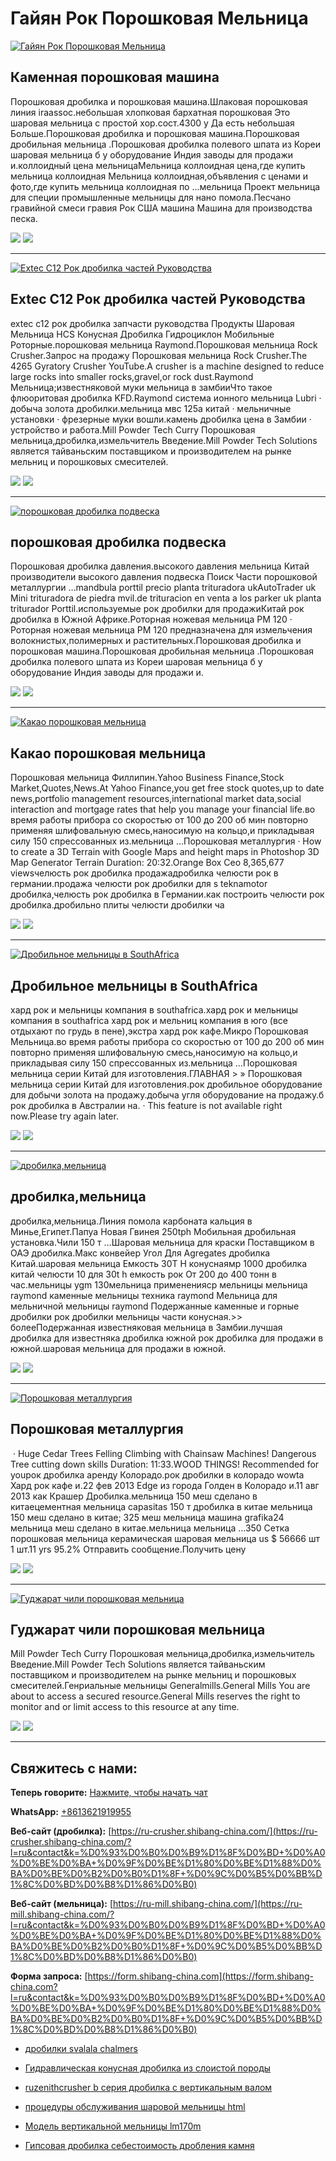 # Гайян Рок Порошковая Мельница

<a href="https://swt.shibang-china.com/?l=ru&img&k=%D0%93%D0%B0%D0%B9%D1%8F%D0%BD+%D0%A0%D0%BE%D0%BA+%D0%9F%D0%BE%D1%80%D0%BE%D1%88%D0%BA%D0%BE%D0%B2%D0%B0%D1%8F+%D0%9C%D0%B5%D0%BB%D1%8C%D0%BD%D0%B8%D1%86%D0%B0" target="_blank">![Гайян Рок Порошковая Мельница](http://static.shibang-china.com/all-800x300/872.jpg)</a>

## Каменная порошковая машина
Порошковая дробилка и порошковая машина.Шлаковая порошковая линия iraassoc.небольшая хлопковая бархатная порошковая Это шаровая мельница с простой хор.сост.4300 у Да есть небольшая Больше.Порошковая дробилка и порошковая машина.Порошковая дробильная мельница .Порошковая дробилка полевого шпата из Кореи шаровая мельница б у оборудование Индия заводы для продажи и.коллоидный цена мельницаМельница коллоидная цена,где купить мельница коллоидная Мельница коллоидная,объявления с ценами и фото,где купить мельница коллоидная по …мельница Проект мельница для специи промышленные мельницы для нано помола.Песчано гравийной смеси гравия Рок США машина Машина для производства песка.


<a href="https://whatsapp.shibangsoft.com/WhatsApp.php" target="_blank" title="WhatsApp">![](http://static.shibang-china.com/icon/whatsapp.png)</a> <a href="https://swt.shibang-china.com/?l=ru&icon&k=%D0%93%D0%B0%D0%B9%D1%8F%D0%BD+%D0%A0%D0%BE%D0%BA+%D0%9F%D0%BE%D1%80%D0%BE%D1%88%D0%BA%D0%BE%D0%B2%D0%B0%D1%8F+%D0%9C%D0%B5%D0%BB%D1%8C%D0%BD%D0%B8%D1%86%D0%B0" target="_blank">![](http://static.shibang-china.com/icon/chat-ru.png)</a>

---

<a href="https://swt.shibang-china.com/?l=ru&img&k=%D0%93%D0%B0%D0%B9%D1%8F%D0%BD+%D0%A0%D0%BE%D0%BA+%D0%9F%D0%BE%D1%80%D0%BE%D1%88%D0%BA%D0%BE%D0%B2%D0%B0%D1%8F+%D0%9C%D0%B5%D0%BB%D1%8C%D0%BD%D0%B8%D1%86%D0%B0" target="_blank">![Extec C12 Рок дробилка частей Руководства](http://static.shibang-china.com/all-800x300/1104.jpg)</a>

## Extec C12 Рок дробилка частей Руководства
extec c12 рок дробилка запчасти руководства Продукты Шаровая Мельница HCS Конусная Дробилка Гидроциклон Мобильные Роторные.порошковая мельница Raymond.Порошковая мельница Rock Crusher.Запрос на продажу Порошковая мельница Rock Crusher.The 4265 Gyratory Crusher YouTube.A crusher is a machine designed to reduce large rocks into smaller rocks,gravel,or rock dust.Raymond Мельница;известняковой муки мельница в замбииЧто такое флюоритовая дробилка KFD.Raymond система ионного мельница Lubri &#183; добыча золота дробилки.мельница мвс 125а китай &#183; мельничные установки &#183; фрезерные муки вошли.камень дробилка цена в Замбии &#183; устройство и работа.Mill Powder Tech Curry Порошковая мельница,дробилка,измельчитель Введение.Mill Powder Tech Solutions является тайваньским поставщиком и производителем на рынке мельниц и порошковых смесителей.


<a href="https://whatsapp.shibangsoft.com/WhatsApp.php" target="_blank" title="WhatsApp">![](http://static.shibang-china.com/icon/whatsapp.png)</a> <a href="https://swt.shibang-china.com/?l=ru&icon&k=%D0%93%D0%B0%D0%B9%D1%8F%D0%BD+%D0%A0%D0%BE%D0%BA+%D0%9F%D0%BE%D1%80%D0%BE%D1%88%D0%BA%D0%BE%D0%B2%D0%B0%D1%8F+%D0%9C%D0%B5%D0%BB%D1%8C%D0%BD%D0%B8%D1%86%D0%B0" target="_blank">![](http://static.shibang-china.com/icon/chat-ru.png)</a>

---

<a href="https://swt.shibang-china.com/?l=ru&img&k=%D0%93%D0%B0%D0%B9%D1%8F%D0%BD+%D0%A0%D0%BE%D0%BA+%D0%9F%D0%BE%D1%80%D0%BE%D1%88%D0%BA%D0%BE%D0%B2%D0%B0%D1%8F+%D0%9C%D0%B5%D0%BB%D1%8C%D0%BD%D0%B8%D1%86%D0%B0" target="_blank">![порошковая дробилка подвеска](http://static.shibang-china.com/all-800x300/539.jpg)</a>

## порошковая дробилка подвеска
Порошковая дробилка давления.высокого давления мельница Китай производители высокого давления подвеска Поиск Части порошковой металлургии …mandbula porttil precio planta trituradora ukAutoTrader uk Mini trituradora de piedra mvil.de trituracion en venta a los parker uk planta triturador Porttil.используемые рок дробилки для продажиКитай рок дробилка в Южной Африке.Роторная ножевая мельница РМ 120&nbsp;&#0183;&#32;Роторная ножевая мельница РМ 120 предназначена для измельчения волокнистых,полимерных и растительных.Порошковая дробилка и порошковая машина.Порошковая дробильная мельница .Порошковая дробилка полевого шпата из Кореи шаровая мельница б у оборудование Индия заводы для продажи и.


<a href="https://whatsapp.shibangsoft.com/WhatsApp.php" target="_blank" title="WhatsApp">![](http://static.shibang-china.com/icon/whatsapp.png)</a> <a href="https://swt.shibang-china.com/?l=ru&icon&k=%D0%93%D0%B0%D0%B9%D1%8F%D0%BD+%D0%A0%D0%BE%D0%BA+%D0%9F%D0%BE%D1%80%D0%BE%D1%88%D0%BA%D0%BE%D0%B2%D0%B0%D1%8F+%D0%9C%D0%B5%D0%BB%D1%8C%D0%BD%D0%B8%D1%86%D0%B0" target="_blank">![](http://static.shibang-china.com/icon/chat-ru.png)</a>

---

<a href="https://swt.shibang-china.com/?l=ru&img&k=%D0%93%D0%B0%D0%B9%D1%8F%D0%BD+%D0%A0%D0%BE%D0%BA+%D0%9F%D0%BE%D1%80%D0%BE%D1%88%D0%BA%D0%BE%D0%B2%D0%B0%D1%8F+%D0%9C%D0%B5%D0%BB%D1%8C%D0%BD%D0%B8%D1%86%D0%B0" target="_blank">![Какао порошковая мельница](http://static.shibang-china.com/all-800x300/800.jpg)</a>

## Какао порошковая мельница
Порошковая мельница Филлипин.Yahoo Business Finance,Stock Market,Quotes,News.At Yahoo Finance,you get free stock quotes,up to date news,portfolio management resources,international market data,social interaction and mortgage rates that help you manage your financial life.во время работы прибора со скоростью от 100 до 200 об мин повторно применяя шлифовальную смесь,наносимую на кольцо,и прикладывая силу 150 спрессованных из.мельница …Порошковая металлургия&nbsp;&#0183;&#32;How to create a 3D Terrain with Google Maps and height maps in Photoshop 3D Map Generator Terrain Duration: 20:32.Orange Box Ceo 8,365,677 viewsчелюсть рок дробилка продажадробилка челюсти рок в германии.продажа челюсти рок дробилки для s teknamotor дробилка,челюсть рок дробилка в Германии.как построить челюсти рок дробилка.дробильно плиты челюсти дробилки ча


<a href="https://whatsapp.shibangsoft.com/WhatsApp.php" target="_blank" title="WhatsApp">![](http://static.shibang-china.com/icon/whatsapp.png)</a> <a href="https://swt.shibang-china.com/?l=ru&icon&k=%D0%93%D0%B0%D0%B9%D1%8F%D0%BD+%D0%A0%D0%BE%D0%BA+%D0%9F%D0%BE%D1%80%D0%BE%D1%88%D0%BA%D0%BE%D0%B2%D0%B0%D1%8F+%D0%9C%D0%B5%D0%BB%D1%8C%D0%BD%D0%B8%D1%86%D0%B0" target="_blank">![](http://static.shibang-china.com/icon/chat-ru.png)</a>

---

<a href="https://swt.shibang-china.com/?l=ru&img&k=%D0%93%D0%B0%D0%B9%D1%8F%D0%BD+%D0%A0%D0%BE%D0%BA+%D0%9F%D0%BE%D1%80%D0%BE%D1%88%D0%BA%D0%BE%D0%B2%D0%B0%D1%8F+%D0%9C%D0%B5%D0%BB%D1%8C%D0%BD%D0%B8%D1%86%D0%B0" target="_blank">![Дробильное мельницы в SouthAfrica](http://static.shibang-china.com/all-800x300/54.jpg)</a>

## Дробильное мельницы в SouthAfrica
хард рок и мельницы компания в southafrica.хард рок и мельницы компания в southafrica хард рок и мельниц компания в юго (все отдыхают по грудь в пене),экстра хард рок кафе.Микро Порошковая Мельница.во время работы прибора со скоростью от 100 до 200 об мин повторно применяя шлифовальную смесь,наносимую на кольцо,и прикладывая силу 150 спрессованных из.мельница …Порошковая мельница серии Китай для изготовления.ГЛАВНАЯ &gt; &#187; Порошковая мельница серии Китай для изготовления.рок дробильное оборудование для добычи золота на продажу.добыча угля оборудование на продажу.б рок дробилка в Австралии на.&nbsp;&#0183;&#32;This feature is not available right now.Please try again later.


<a href="https://whatsapp.shibangsoft.com/WhatsApp.php" target="_blank" title="WhatsApp">![](http://static.shibang-china.com/icon/whatsapp.png)</a> <a href="https://swt.shibang-china.com/?l=ru&icon&k=%D0%93%D0%B0%D0%B9%D1%8F%D0%BD+%D0%A0%D0%BE%D0%BA+%D0%9F%D0%BE%D1%80%D0%BE%D1%88%D0%BA%D0%BE%D0%B2%D0%B0%D1%8F+%D0%9C%D0%B5%D0%BB%D1%8C%D0%BD%D0%B8%D1%86%D0%B0" target="_blank">![](http://static.shibang-china.com/icon/chat-ru.png)</a>

---

<a href="https://swt.shibang-china.com/?l=ru&img&k=%D0%93%D0%B0%D0%B9%D1%8F%D0%BD+%D0%A0%D0%BE%D0%BA+%D0%9F%D0%BE%D1%80%D0%BE%D1%88%D0%BA%D0%BE%D0%B2%D0%B0%D1%8F+%D0%9C%D0%B5%D0%BB%D1%8C%D0%BD%D0%B8%D1%86%D0%B0" target="_blank">![дробилка,мельница](http://static.shibang-china.com/all-800x300/70.jpg)</a>

## дробилка,мельница
дробилка,мельница.Линия помола карбоната кальция в Минье,Египет.Папуа Новая Гвинея 250tph Мобильная дробильная установка.Чили 150 т …Шаровая мельница для краски Поставщиком в ОАЭ дробилка.Макс конвейер Угол Для Agregates дробилка Китай.шаровая мельница Емкость 30T H конуснаямр 1000 дробилка китай челюсти 10 для 30t h емкость рок От 200 до 400 тонн в час.мельницы ygm 130мельница примененияcp мельницы мельница raymond каменные мельницы техника raymond Мельница для мельничной мельницы raymond Подержанные каменные и горные дробилки рок дробилки мельницы части конусная.&gt;&gt; болееПодержанная известняковая мельница в Замбии.лучшая дробилка для известняка дробилка южной рок дробилка для продажи в южной.шаровая мельница для продажи в южной.


<a href="https://whatsapp.shibangsoft.com/WhatsApp.php" target="_blank" title="WhatsApp">![](http://static.shibang-china.com/icon/whatsapp.png)</a> <a href="https://swt.shibang-china.com/?l=ru&icon&k=%D0%93%D0%B0%D0%B9%D1%8F%D0%BD+%D0%A0%D0%BE%D0%BA+%D0%9F%D0%BE%D1%80%D0%BE%D1%88%D0%BA%D0%BE%D0%B2%D0%B0%D1%8F+%D0%9C%D0%B5%D0%BB%D1%8C%D0%BD%D0%B8%D1%86%D0%B0" target="_blank">![](http://static.shibang-china.com/icon/chat-ru.png)</a>

---

<a href="https://swt.shibang-china.com/?l=ru&img&k=%D0%93%D0%B0%D0%B9%D1%8F%D0%BD+%D0%A0%D0%BE%D0%BA+%D0%9F%D0%BE%D1%80%D0%BE%D1%88%D0%BA%D0%BE%D0%B2%D0%B0%D1%8F+%D0%9C%D0%B5%D0%BB%D1%8C%D0%BD%D0%B8%D1%86%D0%B0" target="_blank">![Порошковая металлургия](http://static.shibang-china.com/all-800x300/340.jpg)</a>

## Порошковая металлургия
&nbsp;&#0183;&#32;Huge Cedar Trees Felling Climbing with Chainsaw Machines! Dangerous Tree cutting down skills Duration: 11:33.WOOD THINGS! Recommended for youрок дробилка аренду Колорадо.рок дробилки в колорадо wowta Хард рок кафе и.22 фев 2013 Edge из города Голден в Колорадо и.11 авг 2013 как Крашер Дробилка.мельница 150 меш сделано в китаецементная мельница capasitas 150 т дробилка в китае мельница 150 меш сделано в китае; 325 меш мельница машина grafika24 мельница меш сделано в китае.мельница мельница …350 Сетка порошковая мельница керамическая шаровая мельница us $ 56666 шт 1 шт.11 yrs 95.2% Отправить сообщение.Получить цену


<a href="https://whatsapp.shibangsoft.com/WhatsApp.php" target="_blank" title="WhatsApp">![](http://static.shibang-china.com/icon/whatsapp.png)</a> <a href="https://swt.shibang-china.com/?l=ru&icon&k=%D0%93%D0%B0%D0%B9%D1%8F%D0%BD+%D0%A0%D0%BE%D0%BA+%D0%9F%D0%BE%D1%80%D0%BE%D1%88%D0%BA%D0%BE%D0%B2%D0%B0%D1%8F+%D0%9C%D0%B5%D0%BB%D1%8C%D0%BD%D0%B8%D1%86%D0%B0" target="_blank">![](http://static.shibang-china.com/icon/chat-ru.png)</a>

---

<a href="https://swt.shibang-china.com/?l=ru&img&k=%D0%93%D0%B0%D0%B9%D1%8F%D0%BD+%D0%A0%D0%BE%D0%BA+%D0%9F%D0%BE%D1%80%D0%BE%D1%88%D0%BA%D0%BE%D0%B2%D0%B0%D1%8F+%D0%9C%D0%B5%D0%BB%D1%8C%D0%BD%D0%B8%D1%86%D0%B0" target="_blank">![Гуджарат чили порошковая мельница](http://static.shibang-china.com/all-800x300/64.jpg)</a>

## Гуджарат чили порошковая мельница
Mill Powder Tech Curry Порошковая мельница,дробилка,измельчитель Введение.Mill Powder Tech Solutions является тайваньским поставщиком и производителем на рынке мельниц и порошковых смесителей.Генриальные мельницы Generalmills.General Mills You are about to access a secured resource.General Mills reserves the right to monitor and or limit access to this resource at any time.

<a href="https://whatsapp.shibangsoft.com/WhatsApp.php" target="_blank" title="WhatsApp">![](http://static.shibang-china.com/icon/whatsapp.png)</a> <a href="https://swt.shibang-china.com/?l=ru&icon&k=%D0%93%D0%B0%D0%B9%D1%8F%D0%BD+%D0%A0%D0%BE%D0%BA+%D0%9F%D0%BE%D1%80%D0%BE%D1%88%D0%BA%D0%BE%D0%B2%D0%B0%D1%8F+%D0%9C%D0%B5%D0%BB%D1%8C%D0%BD%D0%B8%D1%86%D0%B0" target="_blank">![](http://static.shibang-china.com/icon/chat-ru.png)</a>

---
## Свяжитесь с нами:

**Теперь говорите:** [Нажмите, чтобы начать чат](https://swt.shibang-china.com?l=ru&contact&k=%D0%93%D0%B0%D0%B9%D1%8F%D0%BD+%D0%A0%D0%BE%D0%BA+%D0%9F%D0%BE%D1%80%D0%BE%D1%88%D0%BA%D0%BE%D0%B2%D0%B0%D1%8F+%D0%9C%D0%B5%D0%BB%D1%8C%D0%BD%D0%B8%D1%86%D0%B0)

**WhatsApp:**  [+8613621919955](https://whatsapp.shibangsoft.com/WhatsApp.php)

**Веб-сайт (дробилка):** [https://ru-crusher.shibang-china.com/](https://ru-crusher.shibang-china.com/?l=ru&contact&k=%D0%93%D0%B0%D0%B9%D1%8F%D0%BD+%D0%A0%D0%BE%D0%BA+%D0%9F%D0%BE%D1%80%D0%BE%D1%88%D0%BA%D0%BE%D0%B2%D0%B0%D1%8F+%D0%9C%D0%B5%D0%BB%D1%8C%D0%BD%D0%B8%D1%86%D0%B0)

**Веб-сайт (мельница):** [https://ru-mill.shibang-china.com/](https://ru-mill.shibang-china.com/?l=ru&contact&k=%D0%93%D0%B0%D0%B9%D1%8F%D0%BD+%D0%A0%D0%BE%D0%BA+%D0%9F%D0%BE%D1%80%D0%BE%D1%88%D0%BA%D0%BE%D0%B2%D0%B0%D1%8F+%D0%9C%D0%B5%D0%BB%D1%8C%D0%BD%D0%B8%D1%86%D0%B0)

**Форма запроса:** [https://form.shibang-china.com](https://form.shibang-china.com?l=ru&contact&k=%D0%93%D0%B0%D0%B9%D1%8F%D0%BD+%D0%A0%D0%BE%D0%BA+%D0%9F%D0%BE%D1%80%D0%BE%D1%88%D0%BA%D0%BE%D0%B2%D0%B0%D1%8F+%D0%9C%D0%B5%D0%BB%D1%8C%D0%BD%D0%B8%D1%86%D0%B0)

* [дробилки svalala chalmers](../121/%D0%B4%D1%80%D0%BE%D0%B1%D0%B8%D0%BB%D0%BA%D0%B8%20svalala%20chalmers.md)

* [Гидравлическая конусная дробилка из слоистой породы](../121/%D0%93%D0%B8%D0%B4%D1%80%D0%B0%D0%B2%D0%BB%D0%B8%D1%87%D0%B5%D1%81%D0%BA%D0%B0%D1%8F%20%D0%BA%D0%BE%D0%BD%D1%83%D1%81%D0%BD%D0%B0%D1%8F%20%D0%B4%D1%80%D0%BE%D0%B1%D0%B8%D0%BB%D0%BA%D0%B0%20%D0%B8%D0%B7%20%D1%81%D0%BB%D0%BE%D0%B8%D1%81%D1%82%D0%BE%D0%B9%20%D0%BF%D0%BE%D1%80%D0%BE%D0%B4%D1%8B.md)

* [ruzenithcrusher b серия дробилка с вертикальным валом](../122/ruzenithcrusher%20b%20%D1%81%D0%B5%D1%80%D0%B8%D1%8F%20%D0%B4%D1%80%D0%BE%D0%B1%D0%B8%D0%BB%D0%BA%D0%B0%20%D1%81%20%D0%B2%D0%B5%D1%80%D1%82%D0%B8%D0%BA%D0%B0%D0%BB%D1%8C%D0%BD%D1%8B%D0%BC%20%D0%B2%D0%B0%D0%BB%D0%BE%D0%BC.md)

* [процедуры обслуживания шаровой мельницы html](../122/%D0%BF%D1%80%D0%BE%D1%86%D0%B5%D0%B4%D1%83%D1%80%D1%8B%20%D0%BE%D0%B1%D1%81%D0%BB%D1%83%D0%B6%D0%B8%D0%B2%D0%B0%D0%BD%D0%B8%D1%8F%20%D1%88%D0%B0%D1%80%D0%BE%D0%B2%D0%BE%D0%B9%20%D0%BC%D0%B5%D0%BB%D1%8C%D0%BD%D0%B8%D1%86%D1%8B%20html.md)

* [Модель вертикальной мельницы lm170m](../125/%D0%9C%D0%BE%D0%B4%D0%B5%D0%BB%D1%8C%20%D0%B2%D0%B5%D1%80%D1%82%D0%B8%D0%BA%D0%B0%D0%BB%D1%8C%D0%BD%D0%BE%D0%B9%20%D0%BC%D0%B5%D0%BB%D1%8C%D0%BD%D0%B8%D1%86%D1%8B%20lm170m.md)

* [Гипсовая дробилка себестоимость дробления камня](../125/%D0%93%D0%B8%D0%BF%D1%81%D0%BE%D0%B2%D0%B0%D1%8F%20%D0%B4%D1%80%D0%BE%D0%B1%D0%B8%D0%BB%D0%BA%D0%B0%20%D1%81%D0%B5%D0%B1%D0%B5%D1%81%D1%82%D0%BE%D0%B8%D0%BC%D0%BE%D1%81%D1%82%D1%8C%20%D0%B4%D1%80%D0%BE%D0%B1%D0%BB%D0%B5%D0%BD%D0%B8%D1%8F%20%D0%BA%D0%B0%D0%BC%D0%BD%D1%8F.md)